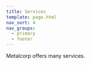 ```yaml
---
title: Services
template: page.html
nav_sort: 4
nav_groups:
  - primary
  - footer
---
```


Metalcorp offers many services.